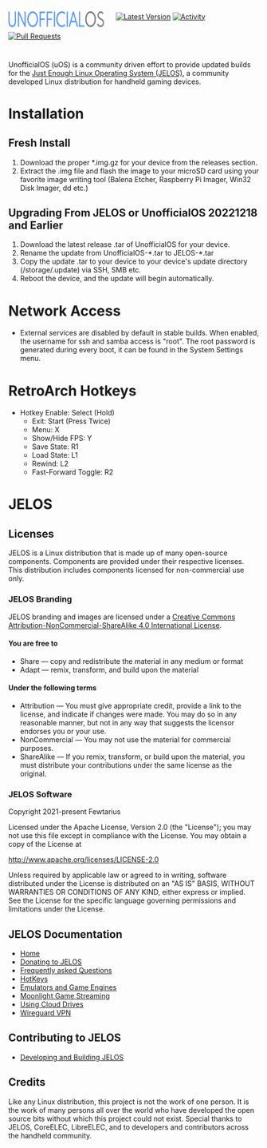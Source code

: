 <img src="https://raw.githubusercontent.com/RetroGFX/UnofficialOS/main/distributions/UnofficialOS/logos/unofficialos-logo.png" width=192 align='middle'>&nbsp;&nbsp;&nbsp;&nbsp;&nbsp;&nbsp;[![Latest Version](https://img.shields.io/github/release/RetroGFX/UnofficialOS.svg?color=5998FF&label=latest%20version&style=flat-square)](https://github.com/RetroGFX/UnofficialOS/releases/latest) [![Activity](https://img.shields.io/github/commit-activity/m/RetroGFX/UnofficialOS?color=5998FF&style=flat-square)](https://github.com/RetroGFX/UnofficialOS/commits) [![Pull Requests](https://img.shields.io/github/issues-pr-closed/RetroGFX/UnofficialOS?color=5998FF&style=flat-square)](https://github.com/RetroGFX/UnofficialOS/pulls)
#
UnofficialOS (uOS) is a community driven effort to provide updated builds for the [Just Enough Linux Operating System (JELOS)](https://github.com/JustEnoughLinuxOS), a community developed Linux distribution for handheld gaming devices.

# Installation

## Fresh Install
1. Download the proper *.img.gz for your device from the releases section.
2. Extract the .img file and flash the image to your microSD card using your favorite image writing tool (Balena Etcher, Raspberry Pi Imager, Win32 Disk Imager, dd etc.)

## Upgrading From JELOS or UnofficialOS 20221218 and Earlier

 1. Download the latest release .tar of UnofficialOS for your device.
 2. Rename the update from UnofficialOS-\*.tar to JELOS-\*.tar
 4. Copy the update .tar to your device to your device's update directory (/storage/.update) via SSH, SMB etc.
 5. Reboot the device, and the update will begin automatically.

# Network Access
* External services are disabled by default in stable builds.  When enabled, the username for ssh and samba access is "root".  The root password is generated during every boot, it can be found in the System Settings menu.

# RetroArch Hotkeys
* Hotkey Enable: Select (Hold)
  * Exit: Start (Press Twice)
  * Menu: X
  * Show/Hide FPS: Y
  * Save State: R1
  * Load State: L1
  * Rewind: L2
  * Fast-Forward Toggle: R2

# JELOS
## Licenses
JELOS is a Linux distribution that is made up of many open-source components.  Components are provided under their respective licenses.  This distribution includes components licensed for non-commercial use only.

### JELOS Branding
JELOS branding and images are licensed under a [Creative Commons Attribution-NonCommercial-ShareAlike 4.0 International License](https://creativecommons.org/licenses/by-nc-sa/4.0/).

#### You are free to
* Share — copy and redistribute the material in any medium or format
* Adapt — remix, transform, and build upon the material

#### Under the following terms
* Attribution — You must give appropriate credit, provide a link to the license, and indicate if changes were made. You may do so in any reasonable manner, but not in any way that suggests the licensor endorses you or your use.
* NonCommercial — You may not use the material for commercial purposes.
* ShareAlike — If you remix, transform, or build upon the material, you must distribute your contributions under the same license as the original.

### JELOS Software
Copyright 2021-present Fewtarius

Licensed under the Apache License, Version 2.0 (the "License");
you may not use this file except in compliance with the License.
You may obtain a copy of the License at

http://www.apache.org/licenses/LICENSE-2.0

Unless required by applicable law or agreed to in writing, software
distributed under the License is distributed on an "AS IS" BASIS,
WITHOUT WARRANTIES OR CONDITIONS OF ANY KIND, either express or implied.
See the License for the specific language governing permissions and
limitations under the License.

## JELOS Documentation
* [Home](https://github.com/JustEnoughLinuxOS/distribution/wiki)
* [Donating to JELOS](https://github.com/JustEnoughLinuxOS/distribution/wiki/Donating-to-JELOS)
* [Frequently asked Questions](https://github.com/JustEnoughLinuxOS/distribution/wiki/Frequently-Asked-Questions)
* [HotKeys](https://github.com/JustEnoughLinuxOS/distribution/wiki/Hotkeys)
* [Emulators and Game Engines](https://github.com/JustEnoughLinuxOS/distribution/wiki/JELOS-emulators-and-game-engines)
* [Moonlight Game Streaming](https://github.com/JustEnoughLinuxOS/distribution/wiki/Moonlight-Game-Streaming)
* [Using Cloud Drives](https://github.com/JustEnoughLinuxOS/distribution/wiki/Using-Cloud-Drives)
* [Wireguard VPN](https://github.com/JustEnoughLinuxOS/distribution/wiki/WireGuard-VPN)

## Contributing to JELOS
* [Developing and Building JELOS](https://github.com/JustEnoughLinuxOS/distribution/blob/dev/BUILDING.md)

## Credits
Like any Linux distribution, this project is not the work of one person.  It is the work of many persons all over the world who have developed the open source bits without which this project could not exist.  Special thanks to JELOS, CoreELEC, LibreELEC, and to developers and contributors across the handheld community.

